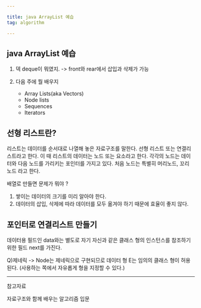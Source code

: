```yaml
---

title: java ArrayList 예습
tag: algorithm

---
```


## java ArrayList 예습

1. 덱 deque이 뭐였지.
	-> front와 rear에서 삽입과 삭제가 가능
    
2. 다음 주에 뭘 배우지
	*	Array Lists(aka Vectors)
	*	Node lists
	*	Sequences
	*	Iterators

 
## 선형 리스트란?

리스트는 데이터를 순서대로 나열해 놓은 자료구조를 말한다.
선형 리스트 또는 연결리스트라고 한다.
이 때 리스트의 데이터는 노드 또는 요소라고 한다.
각각의 노드는 데이터와 다음 노드를 가리키는 포인터를 가지고 있다.
처음 노드는 특별히 머리노드, 꼬리 노드 라고 한다.

배열로 만들면 문제가 뭐야 ?
1. 쌓이는 데이터의 크기를 미리 알아야 한다.
2. 데이터의 삽입, 삭제에 따라 데이터를 모두 옮겨야 하기 때문에 효율이 좋지 않다.

## 포인터로 연결리스트 만들기

데이터용 필드인 data와는 별도로 자기 자신과 같은 클래스 형의 인스턴스를 참조하기 위한 필드 next를 가진다.

Q)제네릭 -> Node<E>는 제네릭으로 구현되므로 데이터 형 E는 임의의 클래스 형이 허용된다. (사용하는 쪽에서 자유롭게 형을 지정할 수 있다.)



- - -
 
참고자료 

자료구조와 함께 배우는 알고리즘 입문

